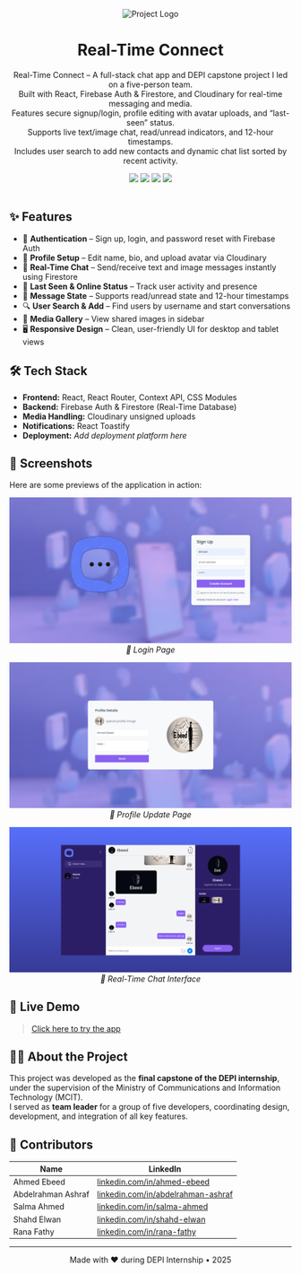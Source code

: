 <p align="center">
  <img src="https://res.cloudinary.com/dl7nqgetm/image/upload/v1750578158/moxywhirezj6jfreoae7.png" alt="Project Logo" width="200"/>
</p>

<h1 align="center">Real-Time Connect</h1>

<p align="center">
  Real-Time Connect – A full-stack chat app and DEPI capstone project I led on a five-person team. <br />
  Built with React, Firebase Auth & Firestore, and Cloudinary for real-time messaging and media.<br />
  Features secure signup/login, profile editing with avatar uploads, and “last-seen” status.<br />
  Supports live text/image chat, read/unread indicators, and 12-hour timestamps.<br />
  Includes user search to add new contacts and dynamic chat list sorted by recent activity.
</p>

<div align="center">
  <img src="https://img.shields.io/badge/Tech-React-blue?logo=react" />
  <img src="https://img.shields.io/badge/Firebase-Backend-orange?logo=firebase" />
  <img src="https://img.shields.io/badge/Cloudinary-Media-blueviolet?logo=cloudinary" />
  <img src="https://img.shields.io/badge/Status-Completed-success?style=flat-square" />
</div>

<br/>

## ✨ Features

- 🔐 **Authentication** – Sign up, login, and password reset with Firebase Auth  
- 👤 **Profile Setup** – Edit name, bio, and upload avatar via Cloudinary  
- 💬 **Real-Time Chat** – Send/receive text and image messages instantly using Firestore  
- 📡 **Last Seen & Online Status** – Track user activity and presence  
- 🧠 **Message State** – Supports read/unread state and 12-hour timestamps  
- 🔍 **User Search & Add** – Find users by username and start conversations  
- 📁 **Media Gallery** – View shared images in sidebar  
- 🖥️ **Responsive Design** – Clean, user-friendly UI for desktop and tablet views  

## 🛠️ Tech Stack

- **Frontend:** React, React Router, Context API, CSS Modules  
- **Backend:** Firebase Auth & Firestore (Real-Time Database)  
- **Media Handling:** Cloudinary unsigned uploads  
- **Notifications:** React Toastify  
- **Deployment:** _Add deployment platform here_  

## 📸 Screenshots

Here are some previews of the application in action:

<p align="center">
  <img src="https://github.com/Ebeed-cs/SWD2_S1_Team2/blob/main/loginPage.png?raw=true" alt="Login Page" width="600"/>
  <br />
  <em>🔐 Login Page</em>
</p>

<p align="center">
  <img src="https://github.com/Ebeed-cs/SWD2_S1_Team2/blob/main/profileUpdatePage.png?raw=true" alt="Profile Update Page" width="600"/>
  <br />
  <em>📝 Profile Update Page</em>
</p>

<p align="center">
  <img src="https://github.com/Ebeed-cs/SWD2_S1_Team2/blob/main/chatBoxPage.png?raw=true" alt="Chat Interface" width="600"/>
  <br />
  <em>💬 Real-Time Chat Interface</em>
</p>




## 🚀 Live Demo

> [Click here to try the app](https://youtu.be/47YKdZ4sPJY) 

## 🧑‍💻 About the Project

This project was developed as the **final capstone of the DEPI internship**, under the supervision of the Ministry of Communications and Information Technology (MCIT).  
I served as **team leader** for a group of five developers, coordinating design, development, and integration of all key features.

## 🤝 Contributors

| Name                | LinkedIn                                           |
|---------------------|----------------------------------------------------|
| Ahmed Ebeed         | [linkedin.com/in/ahmed-ebeed](www.linkedin.com/in/ahmed-ebeed-backend) |
| Abdelrahman Ashraf  | [linkedin.com/in/abdelrahman-ashraf](http://www.linkedin.com/in/abdelrahman-ashraf-b16425311) |
| Salma Ahmed         | [linkedin.com/in/salma-ahmed](https://www.linkedin.com/in/salma-ahmed-b25350306?utm_source=share&utm_campaign=share_via&utm_content=profile&utm_medium=android_app) |
| Shahd Elwan         | [linkedin.com/in/shahd-elwan](https://www.linkedin.com/in/shahdelwan/overlay/about-this-profile/?lipi=urn%3Ali%3Apage%3Ad_flagship3_profile_view_base%3BKXM8BDX1SOCV%2BGtJvh8o6A%3D%3D) |
| Rana Fathy          | [linkedin.com/in/rana-fathy](https://www.linkedin.com/in/rana-fathy-5243a0294?utm_source=share&utm_campaign=share_via&utm_content=profile&utm_medium=android_app) |


---

<p align="center">
  Made with ❤️ during DEPI Internship • 2025
</p>



